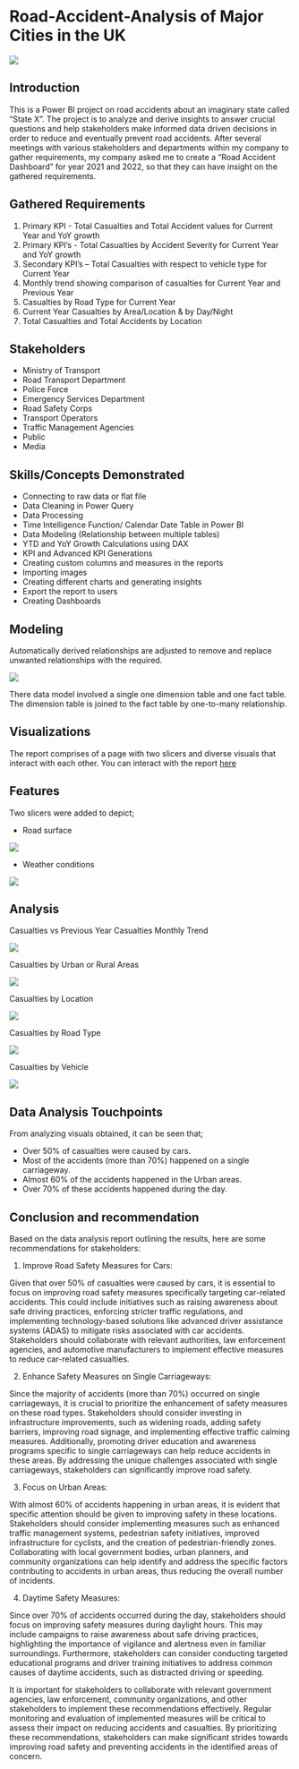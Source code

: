 # Road-Accident-Analysis of Major Cities in the UK

![](cars-on-snowy-road-police-car-in-front-banner.png)

## Introduction

This is a Power BI project on road accidents about an imaginary state called “State X”. The project is to analyze and derive insights to answer crucial questions and help stakeholders make informed data driven decisions in order to reduce and eventually prevent road accidents. After several meetings with various stakeholders and departments within my company to gather requirements, my company asked me to create a “Road Accident Dashboard” for year 2021 and 2022, so that they can have insight on the gathered requirements.

## Gathered Requirements

1)	Primary KPI - Total Casualties and Total Accident values for Current Year and YoY growth
2)	Primary KPI’s - Total Casualties by Accident Severity for Current Year and YoY growth
3)	Secondary KPI’s – Total Casualties with respect to vehicle type for Current Year
4)	Monthly trend showing comparison of casualties for Current Year and Previous Year
5)	Casualties by Road Type for Current Year
6)	Current Year Casualties by Area/Location & by Day/Night
7)	Total Casualties and Total Accidents by Location

## Stakeholders

-	Ministry of Transport
-	Road Transport Department
-	Police Force
-	Emergency Services Department
-	Road Safety Corps
-	Transport Operators
-	Traffic Management Agencies
-	Public
-	Media

## Skills/Concepts Demonstrated

-	Connecting to raw data or flat file
-	Data Cleaning in Power Query
-	Data Processing
-	Time Intelligence Function/ Calendar Date Table in Power BI
-	Data Modeling (Relationship between multiple tables)
-	YTD and YoY Growth Calculations using DAX
-	KPI and Advanced KPI Generations
-	Creating custom columns and measures in the reports
-	Importing images
-	Creating different charts and generating insights
-	Export the report to users
-	Creating Dashboards

## Modeling
Automatically derived relationships are adjusted to remove and replace unwanted relationships with the required.

![](Model%20View%20of%20Table%20Relationship.png)

There data model involved a single one dimension table and one fact table. The dimension table is joined to the fact table by  one-to-many relationship.

## Visualizations

The report comprises of a page with two slicers and diverse visuals that interact with each other. You can interact with the report [here](https://app.powerbi.com/links/pccHKcXIRj?ctid=3327555b-876a-470a-b0cf-ded3db22f2b5&pbi_source=linkShare)

## Features 

Two slicers were added to depict;
-	Road surface

![](Road%20Surface%20Slicer.png)

-	Weather conditions

![](Weather%20Conditions%20Slicer.png)

## Analysis

Casualties vs Previous Year Casualties Monthly Trend

![](CY%20vs%20PY%20Casualties%20Monthly%20Trend.png)

Casualties by Urban or Rural Areas

![](Casualties%20by%20Urban_Rural.png)

Casualties by Location

![](Casualties%20by%20Location.png)

Casualties by Road Type

![](Casualties%20by%20Road%20Type.png)

Casualties by Vehicle

![](Casualties%20by%20Vehicle%20Type.png)

## Data Analysis Touchpoints

From analyzing visuals obtained, it can be seen that;
-	Over 50% of casualties were caused by cars.
-	Most of the accidents (more than 70%) happened on a single carriageway.
-	Almost 60% of the accidents happened in the Urban areas.
-	Over 70% of these accidents happened during the day.

## Conclusion and recommendation

Based on the data analysis report outlining the results, here are some recommendations for stakeholders:
1. Improve Road Safety Measures for Cars: 

Given that over 50% of casualties were caused by cars, it is essential to focus on improving road safety measures specifically targeting car-related accidents. This could include initiatives such as raising awareness about safe driving practices, enforcing stricter traffic regulations, and implementing technology-based solutions like advanced driver assistance systems (ADAS) to mitigate risks associated with car accidents. Stakeholders should collaborate with relevant authorities, law enforcement agencies, and automotive manufacturers to implement effective measures to reduce car-related casualties.

2. Enhance Safety Measures on Single Carriageways: 

Since the majority of accidents (more than 70%) occurred on single carriageways, it is crucial to prioritize the enhancement of safety measures on these road types. Stakeholders should consider investing in infrastructure improvements, such as widening roads, adding safety barriers, improving road signage, and implementing effective traffic calming measures. Additionally, promoting driver education and awareness programs specific to single carriageways can help reduce accidents in these areas. By addressing the unique challenges associated with single carriageways, stakeholders can significantly improve road safety.

3. Focus on Urban Areas: 

With almost 60% of accidents happening in urban areas, it is evident that specific attention should be given to improving safety in these locations. Stakeholders should consider implementing measures such as enhanced traffic management systems, pedestrian safety initiatives, improved infrastructure for cyclists, and the creation of pedestrian-friendly zones. Collaborating with local government bodies, urban planners, and community organizations can help identify and address the specific factors contributing to accidents in urban areas, thus reducing the overall number of incidents.

4. Daytime Safety Measures: 

Since over 70% of accidents occurred during the day, stakeholders should focus on improving safety measures during daylight hours. This may include campaigns to raise awareness about safe driving practices, highlighting the importance of vigilance and alertness even in familiar surroundings. Furthermore, stakeholders can consider conducting targeted educational programs and driver training initiatives to address common causes of daytime accidents, such as distracted driving or speeding.

It is important for stakeholders to collaborate with relevant government agencies, law enforcement, community organizations, and other stakeholders to implement these recommendations effectively. Regular monitoring and evaluation of implemented measures will be critical to assess their impact on reducing accidents and casualties. By prioritizing these recommendations, stakeholders can make significant strides towards improving road safety and preventing accidents in the identified areas of concern.


